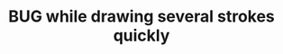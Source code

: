 ---
title: 'BUG while drawing several strokes quickly'
redirect_to:
  - 'https://discuss.pencil2d.org/t/bug-while-drawing-several-strokes-quickly/532'
---